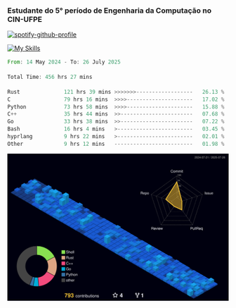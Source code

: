 
### Estudante do 5° período de Engenharia da Computação no CIN-UFPE

[![spotify-github-profile](https://spotify-github-profile.kittinanx.com/api/view?uid=21nggge2ld354asa4l3xoze2q&cover_image=true&theme=novatorem&show_offline=false&background_color=000000&interchange=true&bar_color=53b14f&bar_color_cover=true)](https://github.com/kittinan/spotify-github-profile)


[![My Skills](https://skillicons.dev/icons?i=c,cpp,rust,py,java,neovim&theme=dark)](https://skillicons.dev)

<!--START_SECTION:waka-->

```rust
From: 14 May 2024 - To: 26 July 2025

Total Time: 456 hrs 27 mins

Rust              121 hrs 39 mins >>>>>>>------------------   26.13 %
C                 79 hrs 16 mins  >>>>---------------------   17.02 %
Python            73 hrs 58 mins  >>>>---------------------   15.88 %
C++               35 hrs 44 mins  >>-----------------------   07.68 %
Go                33 hrs 38 mins  >>-----------------------   07.22 %
Bash              16 hrs 4 mins   >------------------------   03.45 %
hyprlang          9 hrs 22 mins   >------------------------   02.01 %
Other             9 hrs 12 mins   -------------------------   01.98 %
```

<!--END_SECTION:waka-->

![](./profile-3d-contrib/profile-night-view.svg)
